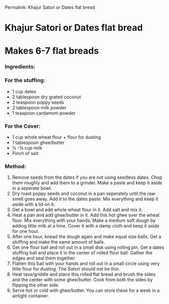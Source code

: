 Permalink: Khajur Satori or Dates flat bread

# Khajur Satori or Dates flat bread

# Makes 6-7 flat breads

### Ingredients:

### For the stuffing: 
* 1 cup dates
* 2 tablespoon dry grated coconut
* 2 teaspoon poppy seeds
* 2 tablespoon milk powder
* 1 teaspoon cardamom powder

### For the Cover:
* 1 cup whole wheat flour + flour for dusting
* 1 tablespoon ghee/butter
* ½ -¾ cup milk
* Pinch of salt

### Method:
1. Remove seeds from the dates if you are not using seedless dates. Chop them roughly and add them to a grinder. Make a paste and keep it aside in a seperate bowl.
2. Dry roast poppy seeds and coconut in a pan seperately until the raw smell goes away. Add it to the dates paste. Mix everything and keep it aside with a lid on it. 
3. Get a bowl and add whole wheat flour in it. Add salt and mix it. 
4. Heat a pan and add ghee/butter in it. Add this hot ghee over the wheat flour. Mix everything with your hands. Make a medium soft dough by adding little milk at a time. Cover it with a damp cloth and keep it aside for one hour. 
5. After one hour, knead the dough again and make equal size balls. Get a stuffing and make the same amount of balls. 
6. Get one flour ball and roll out in a small disk using rolling pin. Get a dates stuffing ball and place it in the center of rolled flour ball. Gather the edges and seal them together. 
7. Flatten this ball with your hands and roll out in a small circle using very little flour for dusting. The _Satori_ should not be thin. 
8. Heat tava/griddle and place this rolled flat bread and brush the sides and the center with some ghee/butter. Cook from both the sides by flipping the other side. 
9. Serve hot or cold with ghee/butter. You can store these for a week in a airtight container. 
